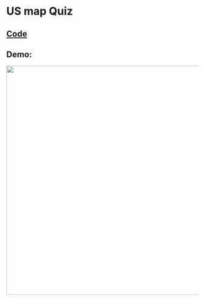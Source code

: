# US map Quiz 

## [Code](https://github.com/dylanbuchi/100-days-of-code/blob/main/src/day_23/main.py)

## Demo:

<img src=https://user-images.githubusercontent.com/52018183/105610484-8bf8a700-5d8e-11eb-9e17-5eb0e710ab9e.gif width=600 >
